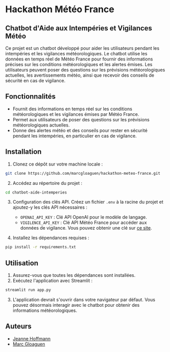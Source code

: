 # Hackathon Météo France

## Chatbot d'Aide aux Intempéries et Vigilances Météo

Ce projet est un chatbot développé pour aider les utilisateurs pendant les intempéries et les vigilances météorologiques. Le chatbot utilise les données en temps réel de Météo France pour fournir des informations précises sur les conditions météorologiques et les alertes émises. Les utilisateurs peuvent poser des questions sur les prévisions météorologiques actuelles, les avertissements météo, ainsi que recevoir des conseils de sécurité en cas de vigilance.


## Fonctionnalités

- Fournit des informations en temps réel sur les conditions météorologiques et les vigilances émises par Météo France.
- Permet aux utilisateurs de poser des questions sur les prévisions météorologiques actuelles.
- Donne des alertes météo et des conseils pour rester en sécurité pendant les intempéries, en particulier en cas de vigilance.
## Installation

1. Clonez ce dépôt sur votre machine locale :

```bash
git clone https://github.com/marcgloaguen/hackathon-meteo-france.git
```
2. Accédez au répertoire du projet :
````bash
cd chatbot-aide-intemperies
````
3. Configuration des clés API. Créez un fichier `.env` à la racine du projet et ajoutez-y les clés API nécessaires :

   - `OPENAI_API_KEY` : Clé API OpenAI pour le modèle de langage.
   - `VIGILENCE_API_KEY` : Clé API Météo France pour accéder aux données de vigilance. Vous pouvez obtenir une clé sur [ce site](https://portail-api.meteofrance.fr/web/fr/api/DonneesPubliquesVigilance).

4. Installez les dépendances requises :
````bash
pip install -r requirements.txt
````
## Utilisation

1. Assurez-vous que toutes les dépendances sont installées.
2. Exécutez l'application avec Streamlit :
````bash
streamlit run app.py
````
3. L'application devrait s'ouvrir dans votre navigateur par défaut. Vous pouvez désormais interagir avec le chatbot pour obtenir des informations météorologiques.

## Auteurs

- [Jeanne Hoffmann](https://github.com/Jemaveh)
- [Marc Gloaguen](https://github.com/marcgloaguen)
